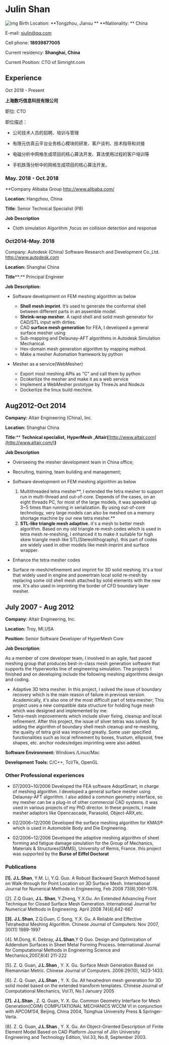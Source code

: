 # Julin Shan 

![img](./pic/julin.png)
Birth Location:  **Tongzhou, Jiansu **  **Nationality: ** China	

E-mail:    sjulin@qq.com   

Cell phone:   **18939877005** 

Current residency:   **Shanghai, China**

Current Position: CTO of Simright.com


## Experience

Oct 2018 - Present

**上海数巧信息科技有限公司**

职位: CTO

职位描述：

- 公司技术人员的招聘、培训与管理

- 有限元仿真云平台业务核心模块的研发、客户谈判、技术指导和对接

- 电磁分析中网格生成项目的核心算法开发、算法使用过程的客户培训等

- 手机跌落分析中的网格生成项目的核心算法开发。

 

### May. 2018 - Oct.2018

**Company  Alibaba Group  http://www.alibaba.com/

**Location:** Hangzhou, China

**Title**: Senior Technical Specialist (P8)

**Job Description**

- Cloth simulation Algorithm ,focus on collision detection and response

### Oct2014-May. 2018

Company:  Autodesk (China) Software Research and Development Co.,Ltd. http://www.autodesk.com

**Location:** Shanghai China

**Title****:** Principal Engineer

**Job Description:**

- Software development on FEM meshing algorithm as below

  - **Shell mesh imprint**. It’s used to generate the conformal shell between different parts in an assemble model.
  - **Shrink-wrap mesher**. A rapid shell and solid mesh generator for CAD/STL input with dirties.
  - CAD **surface mesh generation** for FEA, I developed a general surface mesher using
  - Sub-mapping and Delaunay-AFT algorithms in Autodesk Simulation Mechanical.
  - Hex-domain mesh generation algorithm by mapping method.
  - Make a mesher Automation framework by python




- Mesher as a service(WebMesher)

  - Export most meshing APIs as "C" and call them by python
  - Dcokerlize the mesher and make it as a web service
  - Implement a WebMesher prototype by ThreeJs and NodeJs
  - Dockerlize the linux build mechine.

## Aug2012-Oct 2014

**Company:** Altair Engineering (China), Inc. 

**Location:** Shanghai China

**Title**:** **Technical specialist,** **HyperMesh** **,Altair(**[http://www.altair.com](http://www.altair.com/)**)** 

**Job Description**

- Overseeing the mesher development team in China office;
-  Recruiting, training, team building and management;
-  Software development on FEM meshing algorithm as below
	1. Multithreaded tetra mesher**, I extended the tetra mesher to support run in multi-thread and out-of-core. Depends of the cases, on an eight threads PC, for most of the large models, it was speeded up 3~5 times than running in serialization. By using out-of-core technology, very large models can also be meshed on a memory shortage machine by our new tetra mesher.**
    2. **STL-like triangle mesh adaptive.** it's a mesh to better mesh algorithm. Based on my old triangle re-mesh codes which is used in tetra mesh re-meshing, I enhanced it to make it suitable for high skew triangle mesh like STL(Stereolithography). this part of codes are widely used in other models like mesh imprint and surface wrapper.   

- Enhance the tetra mesher codes
- Surface re-mesh/refinement and imprint for 3D solid meshing. It's a tool that widely used in engine and powertrain local solid re-mesh by replacing some old shell mesh attached by solid elements with the new one. It's also used in imprinting the border of CFD boundary layer mesher.

 

## **July 2007 - Aug** **2012**

**Company:** Altair Engineering, Inc. 

**Location:** Troy, MI,USA

**Position:** Senior Software Developer of HyperMesh Core 

**Job Description**: 

As a member of core developer team, I involved in an agile, fast paced meshing group that produces best-in-class mesh generation software that supports the Hyperworks line of engineering simulation. The projects I finished and on developing include the following meshing algorithms design and coding.

- Adaptive 3D tetra mesher. In this project, I solved the issue of boundary recovery which is the main reason of failure in previous version. Academically, it's also one of the most difficult part of tetra mesher; This project uses a new compatible data structure for holding huge mesh which was designed and implemented by me. 
- Tetra-mesh improvements which include sliver fixing, cleanup and local refinement. After this project, the issue of sliver tetras was solved. By adding the algorithm of boundary shell mesh cleanup and re-meshing, the quality of tetra grid was improved greatly. Some user specified functionalities such as local refinement by boxes, frustum, ellipsoid, free shapes, etc. anchor nodes/edges imprinting were also added.

**Software Environment:**	Windows /Linux/Mac

**Development Tools:**	C/C++, Tcl/Tk, OpenGL

 

### Other Professional experiences

- 07/2003~10/2006 Developed the FEA software AdoptSmart, in charge of meshing algorithm. I developed a general surface mesher using Delaunay-AFT algorithm. I also added a common geometry interface, so my mesher can be a plug-in of other commercial CAD systems. it was used in various projects of my PhD director. In these projects, I made mesher adaptors like Opencascade, Parasolid, Object-ARX,etc.

- 02/2006~12/2006 Developed the surface meshing algorithm for KMAS® which is used in Automobile Body and Die Engineering.

- 02/2006~12/2006 Developed the adaptive meshing algorithm of sheet forming and fatigue damage simulation for the Group of Mechanics, Materials & Structures(GMMS), University of Remis, France. this project was supported by the **Burse of Eiffel Doctorat**

 

 

 

### Publications

**[1].** **J.L.Shan**, Y.M. Li, Y.Q. Guo. A Robust Backward Search Method based on Walk-through for Point Location on 3D Surface Mesh. International Journal for Numerical Methods in Engineering, Feb 2008 73(8),1061-1076.

[2]. Z.Q Guan, **J.L. Shan**, Y.Zheng, Y.X.Gu. An Extended Advancing Front Technique for Closed Surface Mesh Generation. International Journal for Numerical Methods in Engineering. April 2008 74(4),642-667

**[3].** **J.L.Shan**, Z.Q.Guan, C Song, Y.X. Gu. A Reliable and Effective Tetrahedral Meshing Algorithm. Chinese Journal of Computers. Nov 2007, 30(11) 1989-1997

[4]. M.Dong, K. Debray, **J.L.Shan**,Y Q Guo. Design and Optimization of Addendum Surfaces in Sheet Metal Forming Process. International Journal for Computational Methods in Engineering Science and Mechanics,2007,8(4) 211-222   

[5]. Z. Q. Guan, **J.L.Shan** , Y. X. Gu. Surface Mesh Generation Based on Riemannian Metric. Chinese Journal of Computers. 2006:29(10), 1423-1433. 

[6]. Z. Q. Guan, **J.L.Shan** , Y. X. Gu. All hexahedron mesh generation for 3D solid model based on the extended transform templates. Chinese Journal of Computational Mechanics, Vol.11, No.1 January 2005

**[7].** **J.L.Shan** , Z. Q. Guan, Y. X. Gu. Common Geometry Interface for Mesh Generation(CGIM) COMPUTATIONAL MECHANICS WCCM VI in conjunction with APCOM’04, Beijing, China 2004,  Tsinghua University Press & Springer-Verla.

[8]. Z. Q. Guan, **J.L.Shan** , Y. X. Gu. An Object-Oriented Description of Finite Element Model Based on CAD Platform Journal of Jilin University Engineering and Technology Edition, Vol.33, No.8, September 2003. 

 